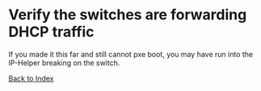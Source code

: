 # Verify the switches are forwarding DHCP traffic

If you made it this far and still cannot pxe boot, you may have run into the IP-Helper breaking on the switch.

[Back to Index](../index.md)